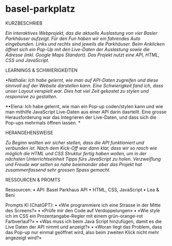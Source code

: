 # basel-parkplatz
KURZBESCHRIEB

*Ein interaktives Webprojekt, das die aktuelle Auslastung von vier Basler Parkhäuser aufzeigt. Für den Fun haben wir ein fahrendes Auto eingebunden. Links und rechts sind jeweils die Parkhäuser. Beim Anklicken öffnet sich ein Pop-Up mit den Live-Daten der Auslastung sowie die Adresse (inkl. Google Maps Standort).
Das Projekt nutzt eine API, HTML, CSS und JavaScript.*


LEARNINGS & SCHWIERIGKEITEN

*•Nathalie:
Ich habe gelernt, wie man auf API-Daten zugreifen und diese sinnvoll auf der Website darstellen kann.
Eine Schwierigkeit fand ich, dass unser Layout verspielt war. Dies hat viel Zeit gekostet  zu stylen und responsive zu gestalten.*

*•Elena:
Ich habe gelernt, wie man ein Pop-up coden/stylen kann und wie man mithilfe JavaScript Live-Daten aus einer API darin dasrtellt. Eine grosse Herausforderung war das Integrieren der Live-Daten, und dass sich die Pop-ups mehrmals öffnen lassen. *


HERANGEHENSWEISE

*Zu Beginn wollten wir sicher stellen, dass die API funktioniert und verbunden ist. 
Nach dem Kick-Off war dann klar, dass wir so rasch wie möglich die HTML und CSS Struktur fertig haben wollen, um in der nächsten Unterrichtseinheit Tipps fürs JavaScript zu holen. 
Verzweiflung und Freude war selten so nahe beieinander aber das Projekt hat zusammenfassend sehr grossen Spass gemacht.*


RESSOURCEN & PROMTS

Ressourcen: • API: Basel Parkhaus API • HTML, CSS, JavaScript • Lea & Beni

Prompts
KI (ChatGPT): • «Wie programmiere ich eine Strasse in der Mitte des Screens?»  • «Prüfe mir den Code auf Verdoppelungen»  • «Wie style ich im CSS ein Prozentangabe-Regler mit einem grün-orange-rot Farbverlauf?» • «Was muss ich beim Java Script hinzufügen, damit es die Live Daten der API nimmt und anzeigt?» • «Woran liegt das Problem, dass das Pop-up nur einmal geöffnet wird, also beim zweiten Klick nicht mehr angezeigt wird?»


